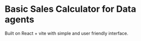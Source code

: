 # Basic Sales Calculator for Data agents

Built on React + vite with simple and user friendly interface.
